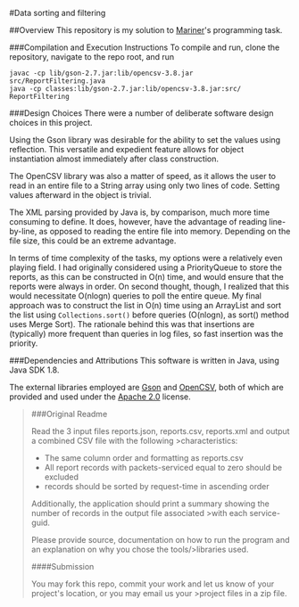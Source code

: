 #Data sorting and filtering

##Overview
This repository is my solution to [Mariner](http://marinerpartners.com/)'s programming task.

###Compilation and Execution Instructions
To compile and run, clone the repository, navigate to the repo root, and run
```
javac -cp lib/gson-2.7.jar:lib/opencsv-3.8.jar src/ReportFiltering.java
java -cp classes:lib/gson-2.7.jar:lib/opencsv-3.8.jar:src/ ReportFiltering
```

###Design Choices
There were a number of deliberate software design choices in this project.

Using the Gson library was desirable for the ability to set the values using reflection. This versatile and expedient feature allows for object instantiation almost immediately after class construction.

The OpenCSV library was also a matter of speed, as it allows the user to read in an entire file to a String array using only two lines of code. Setting values afterward in the object is trivial.

The XML parsing provided by Java is, by comparison, much more time consuming to define. It does, however, have the advantage of reading line-by-line, as opposed to reading the entire file into memory. Depending on the file size, this could be an extreme advantage.

In terms of time complexity of the tasks, my options were a relatively even playing field. I had originally considered using a PriorityQueue to store the reports, as this can be constructed in O(n) time, and would ensure that the reports were always in order. On second thought, though, I realized that this would necessitate O(nlogn) queries to poll the entire queue. My final approach was to construct the list in O(n) time using an ArrayList and sort the list using `Collections.sort()` before queries (O(nlogn), as sort() method uses Merge Sort). The rationale behind this was that insertions are (typically) more frequent than queries in log files, so fast insertion was the priority.

###Dependencies and Attributions
This software is written in Java, using Java SDK 1.8.

The external libraries employed are [Gson](https://github.com/google/gson) and [OpenCSV](http://opencsv.sourceforge.net/), both of which are provided and used under the [Apache 2.0](https://www.apache.org/licenses/LICENSE-2.0) license.

>###Original Readme
>
>Read the 3 input files reports.json, reports.csv, reports.xml and output a combined CSV file with the following >characteristics:
>
>- The same column order and formatting as reports.csv
>- All report records with packets-serviced equal to zero should be excluded
>- records should be sorted by request-time in ascending order
>
>Additionally, the application should print a summary showing the number of records in the output file associated >with each service-guid.
>
>Please provide source, documentation on how to run the program and an explanation on why you chose the tools/>libraries used.
>
>####Submission
>
>You may fork this repo, commit your work and let us know of your project's location, or you may email us your >project files in a zip file.
